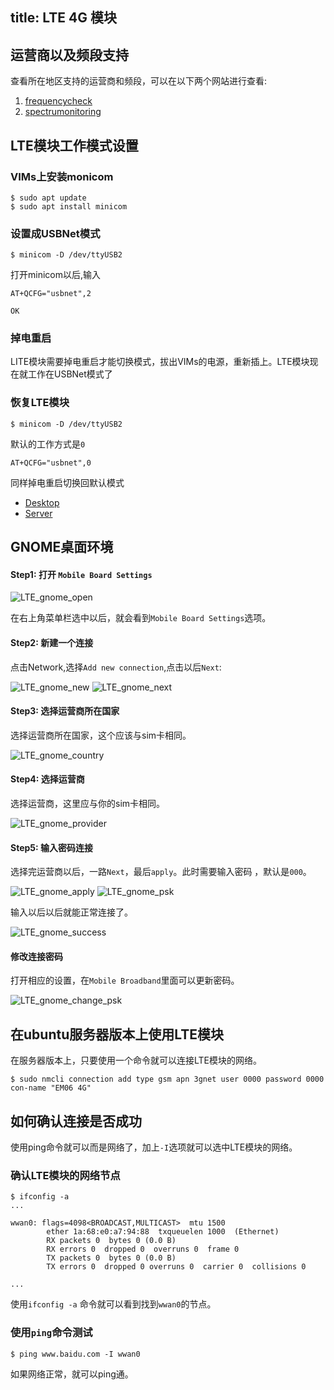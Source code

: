 title: LTE 4G 模块
---

## 运营商以及频段支持

查看所在地区支持的运营商和频段，可以在以下两个网站进行查看:

1. [frequencycheck](https://www.frequencycheck.com/carriers)
2. [spectrumonitoring](https://www.spectrummonitoring.com/frequencies/)


## LTE模块工作模式设置

### VIMs上安装monicom

```shell
$ sudo apt update
$ sudo apt install minicom
```

### 设置成USBNet模式

```shell
$ minicom -D /dev/ttyUSB2
```

打开minicom以后,输入

```shell
AT+QCFG="usbnet",2

OK
```

### 掉电重启

LITE模块需要掉电重启才能切换模式，拔出VIMs的电源，重新插上。LTE模块现在就工作在USBNet模式了

### 恢复LTE模块

```shell
$ minicom -D /dev/ttyUSB2
```

默认的工作方式是`0`

```shell
AT+QCFG="usbnet",0
```

同样掉电重启切换回默认模式

<ul class="nav nav-tabs" id="myTab" role="tablist">
  <li class="nav-item" role="presentation">
    <a class="nav-link active" id="desktop-tab" data-toggle="tab" href="#desktop" role="tab" aria-controls="desktop" aria-selected="true">Desktop</a>
  </li>
  <li class="nav-item" role="presentation">
    <a class="nav-link" id="server-tab" data-toggle="tab" href="#server" role="tab" aria-controls="server" aria-selected="false">Server</a>
  </li>
</ul>
<div class="tab-content" id="myTabContent">
<div class="tab-pane fade show active" id="desktop" role="tabpanel" aria-labelledby="desktop-tab">

## GNOME桌面环境

#### Step1: 打开 `Mobile Board Settings`

![LTE_gnome_open](/linux/images/vim3/LTE_gnome_open.png)


在右上角菜单栏选中以后，就会看到`Mobile Board Settings`选项。

#### Step2: 新建一个连接

点击Network,选择`Add new connection`,点击以后`Next`:

![LTE_gnome_new](/linux/images/vim3/LTE_gnome_new.png)
![LTE_gnome_next](/linux/images/vim3/LTE_gnome_next.png)

#### Step3: 选择运营商所在国家

选择运营商所在国家，这个应该与sim卡相同。

![LTE_gnome_country](/linux/images/vim3/LTE_gnome_country.png)

#### Step4: 选择运营商

选择运营商，这里应与你的sim卡相同。

![LTE_gnome_provider](/linux/images/vim3/LTE_gnome_provider.png)

#### Step5: 输入密码连接

选择完运营商以后，一路`Next`，最后`apply`。此时需要输入密码 ，默认是`000`。

![LTE_gnome_apply](/linux/images/vim3/LTE_gnome_apply.png)
![LTE_gnome_psk](/linux/images/vim3/LTE_gnome_psk.png)

输入以后以后就能正常连接了。

![LTE_gnome_success](/linux/images/vim3/LTE_gnome_success.png)

#### 修改连接密码

打开相应的设置，在`Mobile Broadband`里面可以更新密码。

![LTE_gnome_change_psk](/linux/images/vim3/LTE_gnome_change_psk.png)

</div>
<div class="tab-pane fade show active" id="server" role="tabpanel" aria-labelledby="desktop-tab">

## 在ubuntu服务器版本上使用LTE模块

在服务器版本上，只要使用一个命令就可以连接LTE模块的网络。

```
$ sudo nmcli connection add type gsm apn 3gnet user 0000 password 0000 con-name "EM06 4G"

```

</div>
</div>

## 如何确认连接是否成功

使用ping命令就可以而是网络了，加上`-I`选项就可以选中LTE模块的网络。

### 确认LTE模块的网络节点
```
$ ifconfig -a
...

wwan0: flags=4098<BROADCAST,MULTICAST>  mtu 1500
        ether 1a:68:e0:a7:94:88  txqueuelen 1000  (Ethernet)
        RX packets 0  bytes 0 (0.0 B)
        RX errors 0  dropped 0  overruns 0  frame 0
        TX packets 0  bytes 0 (0.0 B)
        TX errors 0  dropped 0 overruns 0  carrier 0  collisions 0

...
```

使用`ifconfig -a` 命令就可以看到找到`wwan0`的节点。

### 使用`ping`命令测试

```
$ ping www.baidu.com -I wwan0
```

如果网络正常，就可以ping通。

